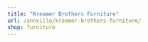 ```yaml
---
title: "Kreamer Brothers Furniture"
url: /annville/kreamer-brothers-furniture/
shop: furniture
---
```

